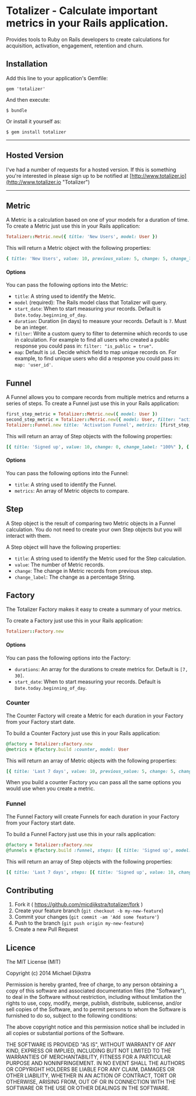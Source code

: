 # Totalizer - Calculate important metrics in your Rails application.

Provides tools to Ruby on Rails developers to create calculations for acquisition, activation, engagement, retention and churn.

## Installation

Add this line to your application's Gemfile:

    gem 'totalizer'

And then execute:

    $ bundle

Or install it yourself as:

    $ gem install totalizer

  

*** 

## Hosted Version

I've had a number of requests for a hosted version. If this is something you're interested in please sign up to be notified at [http://www.totalizer.io](http://www.totalizer.io "Totalizer")

***

    

## Metric

A Metric is a calculation based on one of your models for a duration of time. To create a Metric just use this in your Rails application:

```ruby
Totalizer::Metric.new({ title: 'New Users', model: User })
```

This will return a Metric object with the following properties:

```ruby
{ title: 'New Users', value: 10, previous_value: 5, change: 5, change_label: "+5" }
```

#### Options

You can pass the following options into the Metric:
+ `title`: A string used to identify the Metric.
+ `model` (required): The Rails model class that Totalizer will query.
+ `start_date`: When to start measuring your records. Default is `Date.today.beginning_of_day`.
+ `duration`: Duration (in days) to measure your records. Default is `7`. Must be an integer.
+ `filter`: Write a custom query to filter to determine which records to use in
  calculation. For example to find all users who created a public response you could
pass in: `filter: "is_public = true"`.
+ `map`: Default is `id`. Decide which field to map unique records on. For
  example, to find unique users who did a response you could pass in: `map:
'user_id'`.

## Funnel

A Funnel allows you to compare records from multiple metrics and returns a series of steps. To create a Funnel just use this in your Rails application:

```ruby
first_step_metric = Totalizer::Metric.new({ model: User })
second_step_metric = Totalizer::Metric.new({ model: User, filter: "actions > 0" })
Totalizer::Funnel.new title: 'Activation Funnel', metrics: [first_step_metric, second_step_metric]
```

This will return an array of Step objects with the following properties:

```ruby
[{ title: 'Signed up', value: 10, change: 0, change_label: "100%" }, { title: 'Activated', value: 5, change: 0.50, change_label: "50%" }]
```

#### Options

You can pass the following options into the Funnel:
+ `title`: A string used to identify the Funnel.
+ `metrics`: An array of Metric objects to compare.

## Step

A Step object is the result of comparing two Metric objects in a  Funnel calculation. You do not need to create your own Step objects but you will interact with them.

A Step object will have the following properties:
+ `title`: A string used to identify the Metric used for the Step calculation.
+ `value`: The number of Metric records.
+ `change`: The change in Metric records from previous step.
+ `change_label`: The change as a percentage String.

## Factory

The Totalizer Factory makes it easy to create a summary of your metrics.

To create a Factory just use this in your Rails application:

```ruby
Totalizer::Factory.new
```

#### Options

You can pass the following options into the Factory:
+ `durations`: An array for the durations to create metrics for. Default is `[7, 30]`.
+ `start_date`: When to start measuring your records. Default is `Date.today.beginning_of_day`.

### Counter

The Counter Factory will create a Metric for each duration in your Factory from your Factory start date.

To build a Counter Factory just use this in your Rails application:

```ruby
@factory = Totalizer::Factory.new
@metrics = @factory.build :counter, model: User
```

This will return an array of Metric objects with the following properties:

```ruby
[{ title: 'Last 7 days', value: 10, previous_value: 5, change: 5, change_label: "+5" }, { title: 'Last 30 days', value: 100, previous_value: 110, change: -10, change_label: "-10" }]
```

When you build a counter Factory you can pass all the same options you would use when you create a metric.

### Funnel

The Funnel Factory will create Funnels for each duration in your Factory from your Factory start date.

To build a Funnel Factory just use this in your rails application:

```ruby
@factory = Totalizer::Factory.new
@funnels = @factory.build :funnel, steps: [{ title: 'Signed up', model: User }, { title: 'Posted', model: Post, map: 'user_id' }]
```

This will return an array of Step objects with the following properties:

```ruby
[{ title: 'Last 7 days', steps: [{ title: 'Signed up', value: 10, change: 0, change_label: "100%" }, { title: 'Activated', value: 5, change: 0.50, change_label: "50%" }]}, { title: 'Last 30 days', steps: [{ title: 'Signed up', value: 60, change: 0, change_label: "100%" }, { title: 'Activated', value: 36, change: 0.60, change_label: "60%" }]}]
```

## Contributing

1. Fork it ( https://github.com/micdijkstra/totalizer/fork )
2. Create your feature branch (`git checkout -b my-new-feature`)
3. Commit your changes (`git commit -am 'Add some feature'`)
4. Push to the branch (`git push origin my-new-feature`)
5. Create a new Pull Request

## Licence

The MIT License (MIT)

Copyright (c) 2014 Michael Dijkstra

Permission is hereby granted, free of charge, to any person obtaining a copy
of this software and associated documentation files (the "Software"), to deal
in the Software without restriction, including without limitation the rights
to use, copy, modify, merge, publish, distribute, sublicense, and/or sell
copies of the Software, and to permit persons to whom the Software is
furnished to do so, subject to the following conditions:

The above copyright notice and this permission notice shall be included in
all copies or substantial portions of the Software.

THE SOFTWARE IS PROVIDED "AS IS", WITHOUT WARRANTY OF ANY KIND, EXPRESS OR
IMPLIED, INCLUDING BUT NOT LIMITED TO THE WARRANTIES OF MERCHANTABILITY,
FITNESS FOR A PARTICULAR PURPOSE AND NONINFRINGEMENT. IN NO EVENT SHALL THE
AUTHORS OR COPYRIGHT HOLDERS BE LIABLE FOR ANY CLAIM, DAMAGES OR OTHER
LIABILITY, WHETHER IN AN ACTION OF CONTRACT, TORT OR OTHERWISE, ARISING FROM,
OUT OF OR IN CONNECTION WITH THE SOFTWARE OR THE USE OR OTHER DEALINGS IN
THE SOFTWARE.
